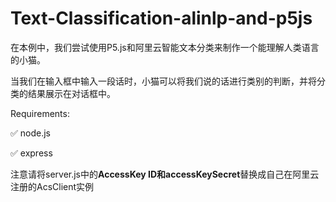 # Text-Classification-alinlp-and-p5js


在本例中，我们尝试使用P5.js和阿里云智能文本分类来制作一个能理解人类语言的小猫。

当我们在输入框中输入一段话时，小猫可以将我们说的话进行类别的判断，并将分类的结果展示在对话框中。



Requirements:

✅  node.js

✅  express

注意请将server.js中的**AccessKey ID和accessKeySecret**替换成自己在阿里云注册的AcsClient实例
